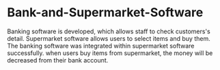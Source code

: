 # Bank-and-Supermarket-Software
Banking software is developed, which allows staff to check customers's detail.
Supermarket software allows users to select items and buy them. 
The banking software was integrated within supermarket software successfully. when users buy items from supermarket, the money will be 
decreased from their bank account.
